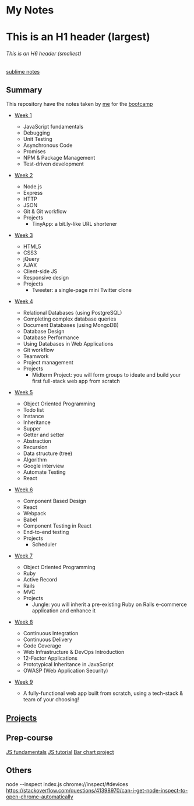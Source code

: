 # My Notes

# This is an H1 header (largest)
###### This is an H6 header (smallest)
[sublime notes](https://packagecontrol.io/packages/Notes)

## Summary

This repository have the notes taken by [me](https://github.com/vshibukawa) for the [bootcamp](https://www.lighthouselabs.ca/web-development-bootcamp-curriculum.pdf?utm_source=mailchimp&utm_medium=email&utm_campaign=10WeekCurriculum&mc_cid=1bb1028d5f&mc_eid=1676a6db56)

* [Week 1](/week_01)

  - JavaScript fundamentals
  - Debugging
  - Unit Testing
  - Asynchronous Code
  - Promises
  - NPM & Package Management
  - Test-driven development
  

* [Week 2](/week_02)

  - Node.js
  - Express
  - HTTP
  - JSON
  - Git & Git workflow
  - Projects
    - TinyApp: a bit.ly-like URL shortener

* [Week 3](/week_03)

  - HTML5
  - CSS3
  - jQuery
  - AJAX
  - Client-side JS
  - Responsive design
  - Projects
    - Tweeter: a single-page mini Twitter clone

* [Week 4](/week_04)

  - Relational Databases (using PostgreSQL)
  - Completing complex database queries
  - Document Databases (using MongoDB)
  - Database Design
  - Database Performance
  - Using Databases in Web Applications
  - Git workflow
  - Teamwork
  - Project management
  - Projects
    - Midterm Project: you will form groups to ideate and build your first full-stack web app from scratch

* [Week 5](/week_05)

  - Object Oriented Programming 
  - Todo list
  - Instance
  - Inheritance
  - Supper
  - Getter and setter
  - Abstraction
  - Recursion
  - Data structure (tree)
  - Algorithm
  - Google interview
  - Automate Testing
  - React  

* [Week 6](/week_06)

  - Component Based Design
  - React
  - Webpack
  - Babel
  - Component Testing in React
  - End-to-end testing
  - Projects
    - Scheduler 

* [Week 7](/week_07)

  - Object Oriented Programming
  - Ruby
  - Active Record
  - Rails
  - MVC
  - Projects
    - Jungle: you will inherit a pre-existing Ruby on Rails e-commerce application and enhance it

* [Week 8](/week_08)

  - Continuous Integration
  - Continuous Delivery
  - Code Coverage
  - Web Infrastructure & DevOps Introduction
  - 12-Factor Applications
  - Prototypical Inheritance in JavaScript
  - OWASP (Web Application Security)

* [Week 9](/week_09)

  - A fully-functional web app built from scratch, using a tech-stack & team of your choosing!

## [Projects](/projects)

## Prep-course

[JS fundamentals](https://github.com/vshibukawa/js-fundamentals)
[JS tutorial](https://github.com/vshibukawa/javascripting)
[Bar chart project](https://github.com/vshibukawa/bar-chart)

## Others

node --inspect index.js
chrome://inspect/#devices
https://stackoverflow.com/questions/41398970/can-i-get-node-inspect-to-open-chrome-automatically
